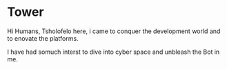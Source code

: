 # Tower

Hi Humans, Tsholofelo  here, i came to conquer the development world and to enovate the platforms.

I have  had somuch interst to dive into cyber space and unbleash the Bot in me.
